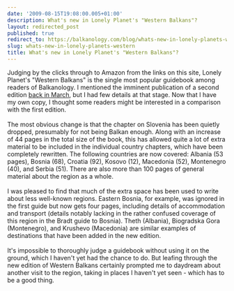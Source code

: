 ```yaml
---
date: '2009-08-15T19:08:00.005+01:00'
description: What's new in Lonely Planet's "Western Balkans"?
layout: redirected_post
published: true
redirect_to: https://balkanology.com/blog/whats-new-in-lonely-planets-western/
slug: whats-new-in-lonely-planets-western
title: What's new in Lonely Planet's "Western Balkans"?
---
```


Judging by the clicks through to Amazon from the links on this site, Lonely Planet's "Western Balkans" is the single most popular guidebook among readers of Balkanology. I mentioned the imminent publication of a second edition <a href="http://www.balkanology.com/blog/2009/03/new-and-updated-guidebooks-montenegro.html">back in March</a>, but I had few details at that stage. Now that I have my own copy, I thought some readers might be interested in a comparison with the first edition. <br /> <br />The most obvious change is that the chapter on Slovenia has been quietly dropped, presumably for not being Balkan enough. Along with an increase of 44 pages in the total size of the book, this has allowed quite a lot of extra material to be included in the individual country chapters, which have been completely rewritten. The following countries are now covered: Albania (53 pages), Bosnia (68), Croatia (92), Kosovo (12), Macedonia (52), Montenegro (40), and Serbia (51). There are also more than 100 pages of general material about the region as a whole. <br /><br />I was pleased to find that much of the extra space has been used to write about less well-known regions. Eastern Bosnia, for example, was ignored in the first guide but now gets four pages, including details of accommodation and transport (details notably lacking in the rather confused coverage of this region in the Bradt guide to Bosnia). Theth (Albania), Biogradska Gora (Montenegro), and Krushevo (Macedonia) are similar examples of destinations that have been added in the new edition. <br /><br />It's impossible to thoroughly judge a guidebook without using it on the ground, which I haven't yet had the chance to do. But leafing through the new edition of Western Balkans certainly prompted me to daydream about another visit to the region, taking in places I haven't yet seen - which has to be a good thing. <br /> <br />
